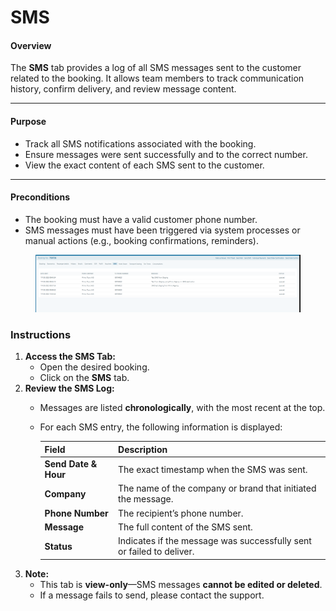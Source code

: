 # SMS

#### **Overview**

The **SMS** tab provides a log of all SMS messages sent to the customer related to the booking. It allows team members to track communication history, confirm delivery, and review message content.

***

#### **Purpose**

* Track all SMS notifications associated with the booking.
* Ensure messages were sent successfully and to the correct number.
* View the exact content of each SMS sent to the customer.

***

#### **Preconditions**

* The booking must have a valid customer phone number.
* SMS messages must have been triggered via system processes or manual actions (e.g., booking confirmations, reminders).

<figure><img src="../../.gitbook/assets/image (5) (1) (1) (1) (1) (1) (1) (1) (1) (1) (1) (1) (1) (1) (1) (1) (1) (1) (1) (1) (1) (1) (1) (1) (1) (1) (1) (1) (1) (1) (1) (1) (1) (1) (1) (1).png" alt=""><figcaption></figcaption></figure>

### **Instructions**

1. **Access the SMS Tab:**
   * Open the desired booking.
   * Click on the **SMS** tab.
2. **Review the SMS Log:**
   * Messages are listed **chronologically**, with the most recent at the top.
   *   For each SMS entry, the following information is displayed:

       | **Field**            | **Description**                                                      |
       | -------------------- | -------------------------------------------------------------------- |
       | **Send Date & Hour** | The exact timestamp when the SMS was sent.                           |
       | **Company**          | The name of the company or brand that initiated the message.         |
       | **Phone Number**     | The recipient’s phone number.                                        |
       | **Message**          | The full content of the SMS sent.                                    |
       | **Status**           | Indicates if the message was successfully sent or failed to deliver. |
3. **Note:**
   * This tab is **view-only**—SMS messages **cannot be edited or deleted**.
   * If a message fails to send, please contact the support.
